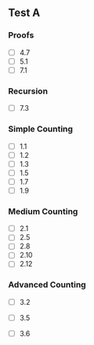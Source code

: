 ## Test A
### Proofs
  - [ ] 4.7
  - [ ] 5.1
  - [ ] 7.1

### Recursion
  - [ ] 7.3

### Simple Counting
  - [ ] 1.1
  - [ ] 1.2
  - [ ] 1.3
  - [ ] 1.5
  - [ ] 1.7
  - [ ] 1.9

### Medium Counting
  - [ ] 2.1
  - [ ] 2.5
  - [ ] 2.8
  - [ ] 2.10
  - [ ] 2.12

### Advanced Counting
  - [ ] 3.2
  - [ ] 3.5
  - [ ] 3.6
  
